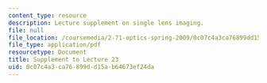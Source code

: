 ```yaml
---
content_type: resource
description: Lecture supplement on single lens imaging.
file: null
file_location: /coursemedia/2-71-optics-spring-2009/0c07c4a3ca76899dd15ab64673ef24da_MIT2_71S09_supp23.pdf
file_type: application/pdf
resourcetype: Document
title: Supplement to Lecture 23
uid: 0c07c4a3-ca76-899d-d15a-b64673ef24da
---
```

